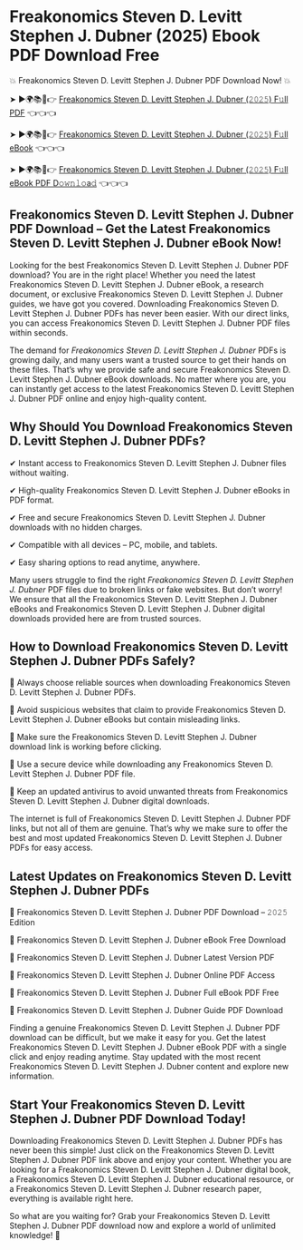 # Freakonomics Steven D. Levitt Stephen J. Dubner (2025) Ebook PDF Download Free

💥 Freakonomics Steven D. Levitt Stephen J. Dubner PDF Download Now! 💥

➤ ►🌍📚📱👉 [Freakonomics Steven D. Levitt Stephen J. Dubner (𝟸𝟶𝟸𝟻) F𝚞ll PDF](https://getpdf.xyz/freakonomics-steven-d.-levitt-stephen-j.-dubner) 👈👈👈


➤ ►🌍📚📱👉 [Freakonomics Steven D. Levitt Stephen J. Dubner (𝟸𝟶𝟸𝟻) F𝚞ll eBook](https://getpdf.xyz/freakonomics-steven-d.-levitt-stephen-j.-dubner) 👈👈👈


➤ ►🌍📚📱👉 [Freakonomics Steven D. Levitt Stephen J. Dubner (𝟸𝟶𝟸𝟻) F𝚞ll eBook PDF D𝚘𝚠𝚗𝚕𝚘a𝚍](https://getpdf.xyz/freakonomics-steven-d.-levitt-stephen-j.-dubner) 👈👈👈


## Freakonomics Steven D. Levitt Stephen J. Dubner PDF Download – Get the Latest Freakonomics Steven D. Levitt Stephen J. Dubner eBook Now!

Looking for the best Freakonomics Steven D. Levitt Stephen J. Dubner PDF download? You are in the right place! Whether you need the latest Freakonomics Steven D. Levitt Stephen J. Dubner eBook, a research document, or exclusive Freakonomics Steven D. Levitt Stephen J. Dubner guides, we have got you covered. Downloading Freakonomics Steven D. Levitt Stephen J. Dubner PDFs has never been easier. With our direct links, you can access Freakonomics Steven D. Levitt Stephen J. Dubner PDF files within seconds.

The demand for *Freakonomics Steven D. Levitt Stephen J. Dubner* PDFs is growing daily, and many users want a trusted source to get their hands on these files. That’s why we provide safe and secure Freakonomics Steven D. Levitt Stephen J. Dubner eBook downloads. No matter where you are, you can instantly get access to the latest Freakonomics Steven D. Levitt Stephen J. Dubner PDF online and enjoy high-quality content.

## Why Should You Download Freakonomics Steven D. Levitt Stephen J. Dubner PDFs?

✔ Instant access to Freakonomics Steven D. Levitt Stephen J. Dubner files without waiting.

✔ High-quality Freakonomics Steven D. Levitt Stephen J. Dubner eBooks in PDF format.

✔ Free and secure Freakonomics Steven D. Levitt Stephen J. Dubner downloads with no hidden charges.

✔ Compatible with all devices – PC, mobile, and tablets.

✔ Easy sharing options to read anytime, anywhere.

Many users struggle to find the right *Freakonomics Steven D. Levitt Stephen J. Dubner* PDF files due to broken links or fake websites. But don’t worry! We ensure that all the Freakonomics Steven D. Levitt Stephen J. Dubner eBooks and Freakonomics Steven D. Levitt Stephen J. Dubner digital downloads provided here are from trusted sources.

## How to Download Freakonomics Steven D. Levitt Stephen J. Dubner PDFs Safely?

📌 Always choose reliable sources when downloading Freakonomics Steven D. Levitt Stephen J. Dubner PDFs.

📌 Avoid suspicious websites that claim to provide Freakonomics Steven D. Levitt Stephen J. Dubner eBooks but contain misleading links.

📌 Make sure the Freakonomics Steven D. Levitt Stephen J. Dubner download link is working before clicking.

📌 Use a secure device while downloading any Freakonomics Steven D. Levitt Stephen J. Dubner PDF file.

📌 Keep an updated antivirus to avoid unwanted threats from Freakonomics Steven D. Levitt Stephen J. Dubner digital downloads.

The internet is full of Freakonomics Steven D. Levitt Stephen J. Dubner PDF links, but not all of them are genuine. That’s why we make sure to offer the best and most updated Freakonomics Steven D. Levitt Stephen J. Dubner PDFs for easy access.

## Latest Updates on Freakonomics Steven D. Levitt Stephen J. Dubner PDFs

🔹 Freakonomics Steven D. Levitt Stephen J. Dubner PDF Download – 𝟸𝟶𝟸𝟻 Edition

🔹 Freakonomics Steven D. Levitt Stephen J. Dubner eBook Free Download

🔹 Freakonomics Steven D. Levitt Stephen J. Dubner Latest Version PDF

🔹 Freakonomics Steven D. Levitt Stephen J. Dubner Online PDF Access

🔹 Freakonomics Steven D. Levitt Stephen J. Dubner Full eBook PDF Free

🔹 Freakonomics Steven D. Levitt Stephen J. Dubner Guide PDF Download

Finding a genuine Freakonomics Steven D. Levitt Stephen J. Dubner PDF download can be difficult, but we make it easy for you. Get the latest Freakonomics Steven D. Levitt Stephen J. Dubner eBook PDF with a single click and enjoy reading anytime. Stay updated with the most recent Freakonomics Steven D. Levitt Stephen J. Dubner content and explore new information.

## Start Your Freakonomics Steven D. Levitt Stephen J. Dubner PDF Download Today!

Downloading Freakonomics Steven D. Levitt Stephen J. Dubner PDFs has never been this simple! Just click on the Freakonomics Steven D. Levitt Stephen J. Dubner PDF link above and enjoy your content. Whether you are looking for a Freakonomics Steven D. Levitt Stephen J. Dubner digital book, a Freakonomics Steven D. Levitt Stephen J. Dubner educational resource, or a Freakonomics Steven D. Levitt Stephen J. Dubner research paper, everything is available right here.

So what are you waiting for? Grab your Freakonomics Steven D. Levitt Stephen J. Dubner PDF download now and explore a world of unlimited knowledge! 🚀